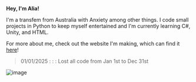 **Hey, I'm Alia!**

I'm a transfem from Australia with Anxiety among other things.
I code small projects in Python to keep myself entertained and I'm currently learning C#, Unity, and HTML.

For more about me, check out the website I'm making, which can find it [here](https://abnormalnormality.github.io/AbnormalNormality/)!

> 01/01/2025 : : : Lost all code from Jan 1st to Dec 31st

![image](https://github.com/user-attachments/assets/07d14365-849d-4a6d-b81c-3d17265f5e86)
